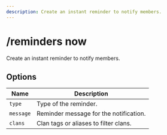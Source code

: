 ```yaml
---
description: Create an instant reminder to notify members.
---
```


# /reminders now

Create an instant reminder to notify members.

## Options

| Name | Description |
|------|-------------|
| `type` | Type of the reminder. |
| `message` | Reminder message for the notification. |
| `clans` | Clan tags or aliases to filter clans. |

